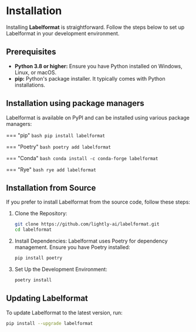 # Installation

Installing **Labelformat** is straightforward. Follow the steps below to set up Labelformat in your development environment.

## Prerequisites

- **Python 3.8 or higher:** Ensure you have Python installed on Windows, Linux, or macOS.
- **pip:** Python's package installer. It typically comes with Python installations.

## Installation using package managers

Labelformat is available on PyPI and can be installed using various package managers:

=== "pip"
    ```bash
    pip install labelformat
    ```

=== "Poetry"
    ```bash
    poetry add labelformat
    ```

=== "Conda"
    ```bash
    conda install -c conda-forge labelformat
    ```

=== "Rye"
    ```bash
    rye add labelformat
    ```

## Installation from Source

If you prefer to install Labelformat from the source code, follow these steps:

1. Clone the Repository:
   ```bash
   git clone https://github.com/lightly-ai/labelformat.git
   cd labelformat
   ```
2. Install Dependencies:
   Labelformat uses Poetry for dependency management. Ensure you have Poetry installed:
   ```bash
   pip install poetry
   ```
3. Set Up the Development Environment:
   ```bash
   poetry install
   ```

## Updating Labelformat

To update Labelformat to the latest version, run:
```bash
pip install --upgrade labelformat
```
  
